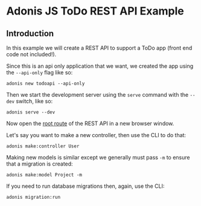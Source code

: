 # Adonis JS ToDo REST API Example

## Introduction

In this example we will create a REST API to support a ToDo app (front end code not included!). 

Since this is an api only application that we want, we created the app using the `--api-only` flag like so:

```
adonis new todoapi --api-only
```

Then we start the development server using the `serve` command with the `--dev` switch, like so:

```
adonis serve --dev
```

Now open the [root route](http://127.0.0.1:3333) of the REST API in a new browser window.

Let's say you want to make a new controller, then use the CLI to do that:

```
adonis make:controller User
```

Making new models is similar except we generally must pass `-m` to ensure that a migration is created:

```
adonis make:model Project -m

```

If you need to run database migrations then, again, use the CLI:

```
adonis migration:run
```
